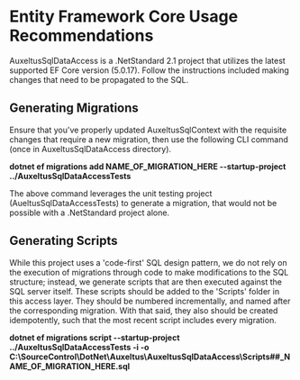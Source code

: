 ﻿# Entity Framework Core Usage Recommendations

AuxeltusSqlDataAccess is a .NetStandard 2.1 project that utilizes the latest supported EF Core version (5.0.17). Follow the instructions included making changes that need to be propagated to the SQL.

## Generating Migrations

Ensure that you've properly updated AuxeltusSqlContext with the requisite changes that require a new migration, then use the following CLI command (once in AuxeltusSqlDataAccess directory).

**dotnet ef migrations add NAME_OF_MIGRATION_HERE --startup-project ../AuxeltusSqlDataAccessTests**

The above command leverages the unit testing project (AueltusSqlDataAccessTests) to generate a migration, that would not be possible with a .NetStandard project alone.

## Generating Scripts

While this project uses a 'code-first' SQL design pattern, we do not rely on the execution of migrations through code to make modifications to the SQL structure; instead, we generate scripts that are then executed against the SQL server itself. These scripts should be added to the 'Scripts' folder in this access layer. They should be numbered incrementally, and named after the corresponding migration. With that said, they also should be created idempotently, such that the most recent script includes every migration.

**dotnet ef migrations script --startup-project ../AuxeltusSqlDataAccessTests -i -o C:\SourceControl\DotNet\Auxeltus\AuxeltusSqlDataAccess\Scripts\##_NAME_OF_MIGRATION_HERE.sql**